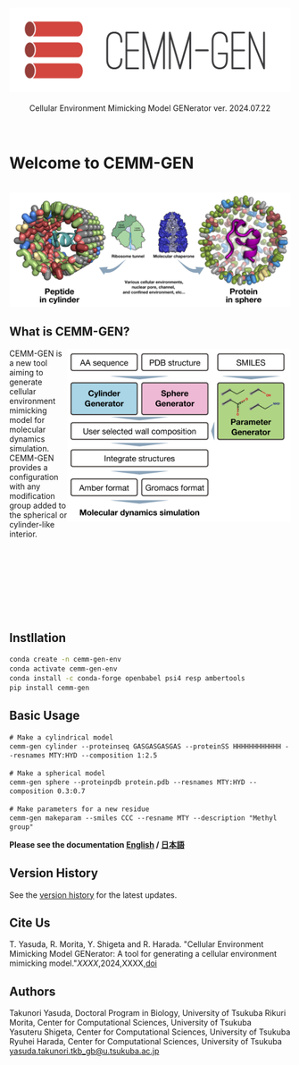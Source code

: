 <p align="center"><br><img src="./cemm-gen_logo_horizontal.png" width="512px"><br><br>
Cellular Environment Mimicking Model GENerator  ver. 2024.07.22<br><br><br></p>

# Welcome to CEMM-GEN
<p align="center"><br><img src="./cemm-gen_main.png" width="800px"></p>


## What is CEMM-GEN?
<img src="./cemm-gen_scheme.png" align="right" width="400px">
CEMM-GEN is a new tool aiming to generate cellular environment mimicking model for molecular dynamics simulation. CEMM-GEN provides a configuration with any modification group added to the spherical or cylinder-like interior. 
<br><br><br><br><br><br><br><br><br>

## Instllation 
```sh
conda create -n cemm-gen-env
conda activate cemm-gen-env
conda install -c conda-forge openbabel psi4 resp ambertools
pip install cemm-gen
```
## Basic Usage
```sh:available_sub-commands
# Make a cylindrical model
cemm-gen cylinder --proteinseq GASGASGASGAS --proteinSS HHHHHHHHHHHH --resnames MTY:HYD --composition 1:2.5

# Make a spherical model
cemm-gen sphere --proteinpdb protein.pdb --resnames MTY:HYD --composition 0.3:0.7

# Make parameters for a new residue
cemm-gen makeparam --smiles CCC --resname MTY --description "Methyl group"
```

**Please see the documentation [English](https://github.com/y4suda/CEMM-GEN/blob/main/tutorial_en.md) / [日本語](https://github.com/y4suda/CEMM-GEN/blob/main/tutorial_ja.md)**

## Version History
See the [version history](./version_history.md) for the latest updates.

## Cite Us
T. Yasuda, R. Morita, Y. Shigeta and R. Harada. "Cellular Environment Mimicking Model GENerator: A tool for generating a cellular environment mimicking model."*XXXX*,2024,XXXX,[doi](https://XXX)

## Authors
Takunori Yasuda, Doctoral Program in Biology, University of Tsukuba
Rikuri Morita, Center for Computational Sciences, University of Tsukuba  
Yasuteru Shigeta, Center for Computational Sciences, University of Tsukuba  
Ryuhei Harada, Center for Computational Sciences, University of Tsukuba  
yasuda.takunori.tkb_gb@u.tsukuba.ac.jp 
